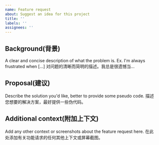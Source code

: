 ```yaml
---
name: Feature request
about: Suggest an idea for this project
title: ''
labels: ''
assignees: ''
---
```


## Background(背景)

A clear and concise description of what the problem is. Ex. I'm always frustrated when [...] 对问题的清晰而简明的描述。我总是很遗憾当…

## Proposal(建议)

Describe the solution you'd like, better to provide some pseudo code. 描述您想要的解决方案，最好提供一些伪代码。

## Additional context(附加上下文)

Add any other context or screenshots about the feature request here. 在此处添加有关功能请求的任何其他上下文或屏幕截图。
